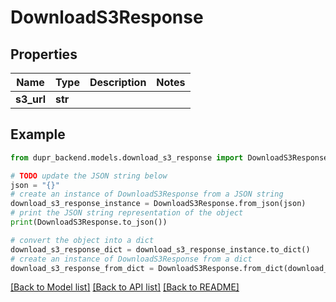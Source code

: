# DownloadS3Response


## Properties

Name | Type | Description | Notes
------------ | ------------- | ------------- | -------------
**s3_url** | **str** |  | 

## Example

```python
from dupr_backend.models.download_s3_response import DownloadS3Response

# TODO update the JSON string below
json = "{}"
# create an instance of DownloadS3Response from a JSON string
download_s3_response_instance = DownloadS3Response.from_json(json)
# print the JSON string representation of the object
print(DownloadS3Response.to_json())

# convert the object into a dict
download_s3_response_dict = download_s3_response_instance.to_dict()
# create an instance of DownloadS3Response from a dict
download_s3_response_from_dict = DownloadS3Response.from_dict(download_s3_response_dict)
```
[[Back to Model list]](../README.md#documentation-for-models) [[Back to API list]](../README.md#documentation-for-api-endpoints) [[Back to README]](../README.md)


